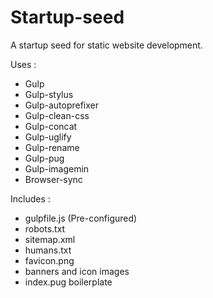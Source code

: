 # Startup-seed

A startup seed for static website development.

Uses :
* Gulp
* Gulp-stylus
* Gulp-autoprefixer
* Gulp-clean-css
* Gulp-concat
* Gulp-uglify
* Gulp-rename
* Gulp-pug
* Gulp-imagemin
* Browser-sync

Includes :
* gulpfile.js (Pre-configured)
* robots.txt
* sitemap.xml
* humans.txt
* favicon.png
* banners and icon images
* index.pug boilerplate
